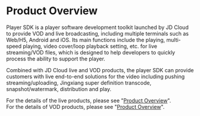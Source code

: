 
# Product Overview

Player SDK is a player software development toolkit launched by JD Cloud to provide VOD and live broadcasting, including multiple terminals such as Web/H5, Android and iOS. Its main functions include the playing, multi-speed playing, video cover/loop playback setting, etc. for live streaming/VOD files, which is designed to help developers to quickly process the ability to support the player.

Combined with JD Cloud live and VOD products, the player SDK can provide customers with live end-to-end solutions for the video including pushing streaming/uploading, Jingxiang super definition transcode, snapshot/watermark, distribution and play.

For the details of the live products, please see "[Product Overview](https://github.com/jdcloudcom/cn/blob/edit/documentation/Video-Service/Live-Video/Introduction/Product-Overview.md)".  
For the details of VOD products, please see "[Product Overview](https://github.com/jdcloudcom/cn/blob/edit/documentation/Video-Service/Video-on-Demand/Introduction/Product-Overview.md)".
